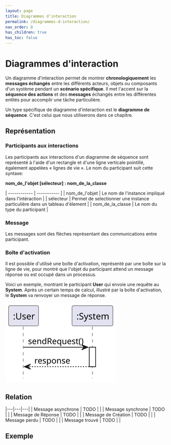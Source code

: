 ```yaml
---
layout: page
title: Diagrammes d'interaction
permalink: /diagrammes-d-interaction/
nav_order: 8
has_children: true
has_toc: false
---
```



# Diagrammes d'interaction
Un diagramme d'interaction permet de montrer **chronologiquement** les **messages échangés** entre les différents acteurs, objets ou composants d'un système pendant un **scénario spécifique**. Il met l'accent sur la **séquence des actions** et des **messages** échangés entre les différentes entités pour accomplir une tâche particulière.  

Un type spécifique de diagramme d'interaction est le **diagramme de séquence**. C'est celui que nous utiliserons dans ce chapitre.  

## Représentation

### Participants aux interactions
Les participants aux interactions d'un diagramme de séquence sont représenté à l'aide d'un rectangle et d'une ligne verticale pointillé, également appelées « lignes de vie ». Le nom du participant suit cette syntaxe:  

**nom_de_l'objet [sélecteur] : nom_de_la_classe**

| ------------ | ----------- |
| nom_de_l'objet | Le nom de l'instance impliqué dans l'intéraction |
| sélecteur | Permet de selectionner une instance particulière dans un tableau d'élement |
| nom_de_la_classe  | Le nom du type du participant |

### Message
Les messages sont des flèches représentant des communications entre participant.

### Boîte d'activation
Il est possible d'utilisé une boîte d'activation, représenté par une boîte sur la ligne de vie, pour montré que l'objet du participant attend un message réponse ou est occupé dans un processus.

Voici un exemple, montrant le participant **User** qui envoie une requête au **System**. Après un certain temps de calcul, illustré par la boîte d'activation, le **System** va renvoyer un message de réponse.

![](/out/plant_uml/interactionRepresentationExample/interactionRepresentationExample.svg)

## Relation  

|---|---|---|
| Message asynchrone | TODO |  |
| Message synchrone | TODO |  |
| Message de Réponse | TODO |  |
| Message de Création | TODO |  |
| Message perdu | TODO |  |
| Message trouvé | TODO |  |





## Exemple